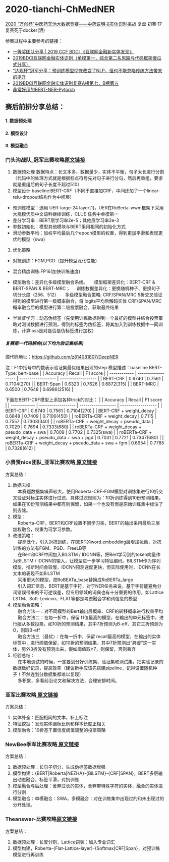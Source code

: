 # 2020-tianchi-ChMedNER
[2020 “万创杯”中医药天池大数据竞赛——中药说明书实体识别挑战](https://tianchi.aliyun.com/competition/entrance/531824/introduction)  复盘  初赛:17 复赛死于docker(泪)

参赛过程中主要参考的链接：

 - [一等奖团队分享 | 2019 CCF BDCI 《互联网金融新实体发现》](https://mp.weixin.qq.com/s/SgkQB7t0j2_kqHeotspHBQ)
 - [2019BDCI互联网金融实体识别（单模第一，综合第二名思路与代码框架傻瓜式分享）](https://zhuanlan.zhihu.com/p/100884995)
 - [“达观杯”冠军分享：预训练模型彻底改变了NLP，但也不能忽略传统方法带来的提升](https://zhuanlan.zhihu.com/p/84717061)
 - [2019BDCI互联网金融实体识别复赛A榜第七，B榜第五](https://github.com/light8lee/2019-BDCI-FinancialEntityDiscovery)
 - [非常好用的BERT-NER-Pytorch](https://github.com/lonePatient/BERT-NER-Pytorch)
 
## 赛后前排分享总结：
#### 1. 数据预处理
#### 2. 模型设计
#### 3. 模型融合

### 门头沟战队_冠军比赛攻略[原文链接](https://tianchi.aliyun.com/forum/postDetail?postId=155393)
1. 数据预处理
    数据特点：长文本多、数据量少，实体不平衡，句子太长进行分割（代码中的处理方式就是根据标点符号先对句子进行分句，然后再重组，要求就是重组后的句子长度不超过510）
2. 模型设计
baseline:BERT-CRF（不同于直接加CRF，中间还加了一个linear-relu-dropout结构作为中间层）
 - 预训练模型：选用 UER-large-24 layer[1]，UER在RoBerta-wwm框架下采用大规模优质中文语料继续训练，CLUE 任务中单模第一
 - 差分学习率：BERT层学习率2e-5；其他层学习率2e-3
 - 参数初始化：模型其他模块与BERT采用相同的初始化方式
 - 滑动参数平均：加权平均最后几个epoch模型的权重，得到更加平滑和表现更优的模型（swa）
3. 优化策略
- 对抗训练：FGM,PGD（提升模型泛化性能）

- 混合精度训练:FP16(加快训练速度)

- 模型融合：差异化多级模型融合系统。
&nbsp;&nbsp;&nbsp;&nbsp;模型框架差异化：BERT-CRF & BERT-SPAN & BERT-MRC；
&nbsp;&nbsp;&nbsp;&nbsp;训练数据差异化：更换随机种子、更换句子切分长度（256、512）
&nbsp;&nbsp;&nbsp;&nbsp;多级模型融合策略: CRF/SPAN/MRC 5折交叉验证得到的模型进行第一级概率融合，将 logits平均后解码实体 CRF/SPAN/MRC 概率融合后的模型进行第二级投票融合，获取最终结果

- 半监督学习：动态伪标签（先使用训练数据得到一个最好的模型并结合投票策略对测试数据进行预测，得到的标签为伪标签，将其加入到训练数据中一同训练，计算loss是对是否是伪标签进行加权）

##### 复赛第一代码解构(以下均为验证集结果)
源代码地址：https://github.com/z814081807/DeepNER

注：F1中括号中的数表示验证集最优结果出现的step
模型描述：baseline 
BERT-Type: bert-base
|              | Accuracy  | Recall  | F1 score |
| ------------ | ------------------ | ------------------ | ------------------ |
| BERT-CRF | 0.6740 | 0.7561 | 0.7104(270) |
| BERT-Span    | 0.6323 | 0.7626 | 0.6872(315) |
| BERT-MRC     | 0.6500 | 0.7648 | 0.6986(2516) |

下面在BERT-CRF模型上添加各种trick的对比：
|              | Accuracy  | Recall  | F1 score |
| ------------ | ------------------ | ------------------ | ------------------ |
| BERT-CRF | 0.6740 | 0.7561 | 0.7104(270) |
| BERT-CRF + weight_decay | 0.6848 | 0.7409 | 0.7106(450) |
| roBERTa-CRF + weight_decay | 0.7115 | 0.7557 | 0.7303(340) |
| roBERTa-CRF + weight_decay + pseudo_data | 0.7029 | 0.7694 | 0.7333(680) |
| roBERTa-CRF + weight_decay + pseudo_data + swa | 0.7009 | 0.7702 | 0.7325(swa) |
| roBERTa-CRF + weight_decay + pseudo_data + swa + pgd | 0.7031 | 0.7721 | 0.7347(680) |
| roBERTa-CRF + weight_decay + pseudo_data + swa + fgm | 0.6954 | 0.7785 | 0.7328(612) |


### 小贤贤nice团队_亚军比赛攻略[ 原文链接](https://tianchi.aliyun.com/forum/postDetail?spm=5176.12586969.1002.6.25a33e5b7SqxIw&postId=154948)
方案总结：
1. 数据去噪:<br>
&nbsp;&nbsp;&nbsp;&nbsp;本赛题数据集噪声较大，使用Roberta-CRF-FGM模型对训练集进行10折交叉验证对标注实体进行过滤，具体过滤规则为：10折训练得到10份预测结果，如果在10份预测结果中都有则保留，如果一个也没有但是原始训练集中标注了则去除。
2. 模型：<br>
&nbsp;&nbsp;&nbsp;&nbsp;Roberta-CRF，BERT和CRF设置不同学习率，BERT的输出采用最后三层加权融合，权重为可学习参数。<br>
3. 改进策略：<br>
&nbsp;&nbsp;&nbsp;&nbsp;提高泛化，引入对抗训练，在BERT的word.embedding层增加扰动，对抗训练的方法有FGM、PGD、FreeLB等<br>
&nbsp;&nbsp;&nbsp;&nbsp;在Bert和CRF中间加入BILSTM / IDCNN等，把Bert学习到的token向量作为BILSTM / IDCNN的输入，让模型进一步学习特征编码。BILSTM作为序列模型，推断时间会较慢，IDCNN预测速度更快，但实际使用时，IDCNN在长文本的表现不如BiLSTM<br>
&nbsp;&nbsp;&nbsp;&nbsp;采用更大的模型，把RoBEATa_base替换成RoBERTa_large<br>
&nbsp;&nbsp;&nbsp;&nbsp;引入词汇信息，BERT是基于字符，对于NER任务来说，基于字符能避免分词错误带来的不可逆误差，但专用领域的词典也有十分重要的作用，如Lattice LSTM、Soft-Lexicon、FLAT等都是考虑融合字和词信息的模型<br>
4. 模型融合策略：<br>
&nbsp;&nbsp;&nbsp;&nbsp;融合方法一：对不同模型的Bert输出层概率、CRF的转移概率进行权重平均<br>
&nbsp;&nbsp;&nbsp;&nbsp;融合方法二：在每一折中，保留 f1值最高的模型，在输出的单元标签中，进行服从多数投票，如10折的预测结果，其中7折预测为B-eff、其它三折预测为O，则取B-eff<br>
&nbsp;&nbsp;&nbsp;&nbsp;融合方法三（最优）：在每一折中，保留 recall最高的模型，在输出的实体标签中，进行阈值保留，如10折的预测结果，其中7折预测出“脾虚”这一实体，另外3折没有预测出来，假如阈值取≥7，则保留，否则丢弃<br>
5. 经验总结：<br>
&nbsp;&nbsp;&nbsp;&nbsp;在本地调试的时候，一定要划分好训练集、验证集和测试集，把实验记录的数据做好记录，提高效率（建议新手应该先搭建pipeline，记得设置随机种子！不然连划分数据集都难以复现）<br>
&nbsp;&nbsp;&nbsp;&nbsp;多积累，多看前沿论文和解决方法，合理安排时间。<br>

### 亚军比赛攻略[ 原文链接](https://tianchi.aliyun.com/forum/postDetail?spm=5176.12586969.1002.12.25a33e5b7SqxIw&postId=154826)
方案总结：
1. 实体补全：匹配相同的文本，补上标注
2. 特征挖掘：发现实体漏标比例和样本长度正相关
3. 模型融合：10折基于置信度阈值调整的投票策略

### NewBee季军比赛攻略[ 原文链接](https://tianchi.aliyun.com/forum/postDetail?spm=5176.12586969.1002.3.25a33e5b7SqxIw&postId=155024)

方案总结：
1. 数据预处理：长句子切分，生成伪标签数据增强
2. 模型构建：{BERT|Roberta|NEZHA}-{BiLSTM}-{CRF|SPAN}，BERT多层输出动态融合，标签平滑，对抗训练
3. 模型融合与后处理：舍弃过长的实体，舍弃带特殊字符的实体，融合的实体进行分割
4. 模型融合：单模融合：SWA，多模融合：对在训练集中出现过的和未出现过的分开处理。

### Theanswer-比赛攻略[原文链接](https://tianchi.aliyun.com/forum/postDetail?spm=5176.12586969.1002.9.25a33e5bTKPiNR&postId=154762)
方案总结：
1. 数据预处理：长度分割，Lattice词表：加入专业词汇
2. 模型构建，Roberta-{Flat-Lattice-layer}-{Softmax|CRF|Span}，对预训练模型进行再训练
